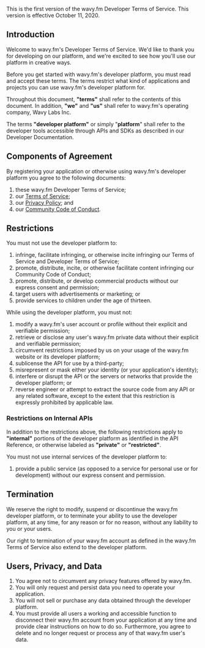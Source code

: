 This is the first version of the wavy.fm Developer Terms of Service. This version is effective October 11, 2020.

## Introduction

Welcome to wavy.fm's Developer Terms of Service. We'd like to thank you for developing on our platform, and we're
excited to see how you'll use our platform in creative ways.

Before you get started with wavy.fm's developer platform, you must read and accept these terms. The terms restrict
what kind of applications and projects you can use wavy.fm's developer platform for.

Throughout this document, **"terms"** shall refer to the contents of this document. In addition, **"we"** and **"us"**
shall refer to wavy.fm's operating company, Wavy Labs Inc.

The terms **"developer platform"** or simply "**platform**" shall refer to the developer tools accessible through
APIs and SDKs as described in our Developer Documentation.

## Components of Agreement

By registering your application or otherwise using wavy.fm's developer platform you agree to the following documents:

1. these wavy.fm Developer Terms of Service;
2. our [Terms of Service](https://wavy.fm/terms);
3. our [Privacy Policy](https://wavy.fm/privacy); and
4. our [Community Code of Conduct](https://wavy.fm/about/code-of-conduct).

## Restrictions

You must not use the developer platform to:

1. infringe, facilitate infringing, or otherwise incite infringing our Terms of Service and Developer Terms of Service;
2. promote, distribute, incite, or otherwise facilitate content infringing our Community Code of Conduct;
3. promote, distribute, or develop commercial products without our express consent and permission;
4. target users with advertisements  or marketing; or
5. provide services to children under the age of thirteen.

While using the developer platform, you must not:

1. modify a wavy.fm's user account or profile without their explicit and verifiable permission;
2. retrieve or disclose any user's wavy.fm private data without their explicit and verifiable permission;
3. circumvent restrictions imposed by us on your usage of the wavy.fm website or its developer platform;
4. sublicense the API for use by a third-party;
5. misrepresent or mask either your identity (or your application's identity);
6. interfere or disrupt the API or the servers or networks that provide the developer platform; or
7. reverse engineer or attempt to extract the source code from any API or any related software,
   except to the extent that this restriction is expressly prohibited by applicable law.

### Restrictions on Internal APIs

In addition to the restrictions above, the following restrictions apply to **"internal"** portions of the
developer platform as identified in the API Reference, or otherwise labeled as **"private"** or **"restricted"**.

You must not use internal services of the developer platform to:

1. provide a public service (as opposed to a service for personal use or for development) 
   without our express consent and permission.

## Termination

We reserve the right to modify, suspend or discontinue the wavy.fm developer platform,
or to terminate your ability to use the developer platform, at any time, for any reason or for no reason,
without any liability to you or your users.

Our right to termination of your wavy.fm account as defined in the wavy.fm Terms of Service also extend to the
developer platform.

## Users, Privacy, and Data

1. You agree not to circumvent any privacy features offered by wavy.fm.
2. You will only request and persist data you need to operate your application.
3. You will not sell or purchase any data obtained through the developer platform.
4. You must provide all users a working and accessible function to disconnect their wavy.fm account from your
   application at any time and provide clear instructions on how to do so. Furthermore, you agree to delete and no
   longer request or process any of that wavy.fm user's data.
